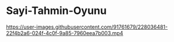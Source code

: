 # Sayi-Tahmin-Oyunu

https://user-images.githubusercontent.com/91761679/228036481-22f4b2a6-024f-4c0f-9a85-7960eea7b003.mp4
